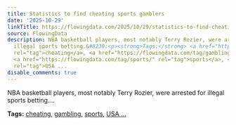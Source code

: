 ```yaml
---
title: Statistics to find cheating sports gamblers
date: '2025-10-29'
linkTitle: https://flowingdata.com/2025/10/29/statistics-to-find-cheating-sports-gamblers/
source: FlowingData
description: NBA basketball players, most notably Terry Rozier, were arrested for
  illegal sports betting.&#8230;<p><strong>Tags:</strong> <a href="https://flowingdata.com/tag/cheating/"
  rel="tag">cheating</a>, <a href="https://flowingdata.com/tag/gambling/" rel="tag">gambling</a>,
  <a href="https://flowingdata.com/tag/sports/" rel="tag">sports</a>, <a href="https://flowingdata.com/tag/usa-today/"
  rel="tag">USA ...
disable_comments: true
---
```

NBA basketball players, most notably Terry Rozier, were arrested for illegal sports betting.&#8230;<p><strong>Tags:</strong> <a href="https://flowingdata.com/tag/cheating/" rel="tag">cheating</a>, <a href="https://flowingdata.com/tag/gambling/" rel="tag">gambling</a>, <a href="https://flowingdata.com/tag/sports/" rel="tag">sports</a>, <a href="https://flowingdata.com/tag/usa-today/" rel="tag">USA ...